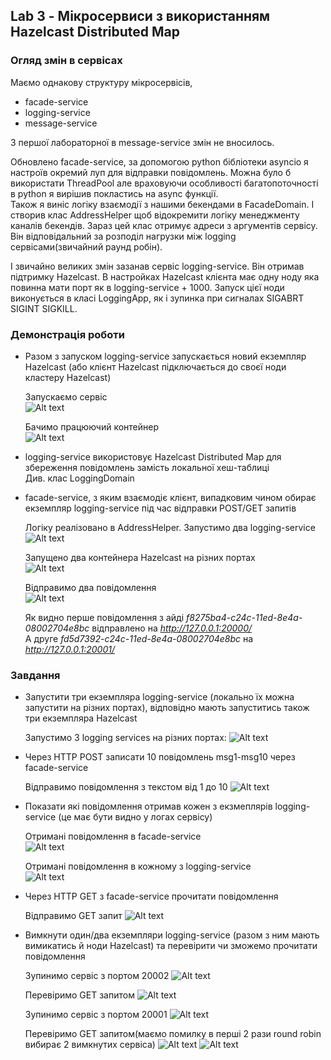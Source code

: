 ## Lab 3 - Мікросервиси з використанням Hazelcast Distributed Map

### Огляд змін в сервісах
Маємо однакову структуру мікросервісів, 
- facade-service 
- logging-service
- message-service

З першої лабораторної в message-service змін не вносилось.  

Обновлено facade-service, за допомогою python бібліотеки asyncio я настроїв окремий луп для відправки повідомлень. Можна було б використати ThreadPool але враховуючи особливості багатопоточності в python я вирішив покластись на async функції.  
Також я виніс логіку взаємодії з нашими бекендами в FacadeDomain. 
І створив клас AddressHelper щоб відокремити логіку менеджменту каналів бекендів. Зараз цей клас отримує адреси з аргументів сервісу. Він відповідальний за розподіл нагрузки між logging сервісами(звичайний раунд робін).

І звичайно великих змін зазанав сервіс logging-service. Він отримав підтримку Hazelcast. В настройках Hazelcast клієнта має одну ноду яка повинна мати порт як в logging-service + 1000.
Запуск цієї ноди виконується в класі LoggingApp, як і зупинка при сигналах SIGABRT SIGINT SIGKILL.

### Демонстрація роботи

- Разом з запуском logging-service запускається новий екземпляр Hazelcast (або клієнт Hazelcast підключається до своєї ноди кластеру Hazelcast)  

    Запускаємо сервіс  
    ![Alt text](img/1.1.png?raw=true)  

    Бачимо працюючий контейнер  
    ![Alt text](img/1.2.png?raw=true)    

- logging-service використовує Hazelcast Distributed Map для збереження повідомлень замість локальної хеш-таблиці  
    Див. клас LoggingDomain  

- facade-service, з яким взаємодіє клієнт, випадковим чином обирає екземпляр logging-service під час відправки POST/GET запитів
    
    Логіку реалізовано в AddressHelper. 
    Запустимо два logging-service  
    ![Alt text](img/1.3.png?raw=true)    

    Запущено два контейнера Hazelcast на різних портах  
    ![Alt text](img/1.4.png?raw=true)    

    Відправимо два повідомлення   
    ![Alt text](img/1.5.png?raw=true)    

    Як видно перше повідомлення з айді _f8275ba4-c24c-11ed-8e4a-08002704e8bc_ відправлено на _http://127.0.0.1:20000/_  
    А друге _fd5d7392-c24c-11ed-8e4a-08002704e8bc_ на _http://127.0.0.1:20001/_

### Завдання

- Запустити три екземпляра logging-service (локально їх можна запустити на різних портах), відповідно мають запуститись також три екземпляра Hazelcast

    Запустимо 3 logging services на різних портах:
    ![Alt text](img/2.1.png?raw=true)  

- Через HTTP POST записати 10 повідомлень msg1-msg10 через facade-service

    Відправимо повідомлення з текстом від 1 до 10
    ![Alt text](img/2.2.png?raw=true) 

- Показати які повідомлення отримав кожен з екзмеплярів logging-service (це має бути видно у логах сервісу)
    
    Отримані повідомлення в facade-service  
    ![Alt text](img/2.3.png?raw=true) 

    Отримані повідомлення в кожному з logging-service  
    ![Alt text](img/2.4.png?raw=true) 

- Через HTTP GET з facade-service прочитати повідомлення

    Відправимо GET запит
    ![Alt text](img/2.5.png?raw=true) 

- Вимкнути один/два екземпляри logging-service (разом з ним мають вимикатись й ноди Hazelcast) та перевірити чи зможемо прочитати повідомлення 

    Зупинимо сервіс з портом 20002
    ![Alt text](img/2.6.png?raw=true) 

    Перевіримо GET запитом
    ![Alt text](img/2.7.png?raw=true) 

    Зупинимо сервіс з портом 20001
    ![Alt text](img/2.8.png?raw=true) 

    Перевіримо GET запитом(маємо помилку в перші 2 рази round robin вибирає 2 вимкнутих сервіса)
    ![Alt text](img/2.9.png?raw=true) 
    ![Alt text](img/2.10.png?raw=true) 
